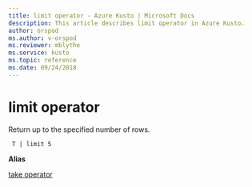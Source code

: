 ```yaml
---
title: limit operator - Azure Kusto | Microsoft Docs
description: This article describes limit operator in Azure Kusto.
author: orspod
ms.author: v-orspod
ms.reviewer: mblythe
ms.service: kusto
ms.topic: reference
ms.date: 09/24/2018
---
```

# limit operator

Return up to the specified number of rows.

     T | limit 5

**Alias**

[take operator](takeoperator.md)